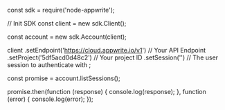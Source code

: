 const sdk = require('node-appwrite');

// Init SDK
const client = new sdk.Client();

const account = new sdk.Account(client);

client
    .setEndpoint('https://cloud.appwrite.io/v1') // Your API Endpoint
    .setProject('5df5acd0d48c2') // Your project ID
    .setSession('') // The user session to authenticate with
;

const promise = account.listSessions();

promise.then(function (response) {
    console.log(response);
}, function (error) {
    console.log(error);
});